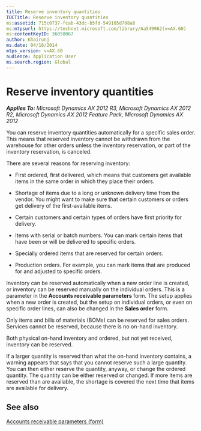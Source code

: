 ```yaml
---
title: Reserve inventory quantities
TOCTitle: Reserve inventory quantities
ms:assetid: 715c0737-fcab-43dc-b5fd-549105d708a8
ms:mtpsurl: https://technet.microsoft.com/library/Aa549962(v=AX.60)
ms:contentKeyID: 36058067
author: Khairunj
ms.date: 04/18/2014
mtps_version: v=AX.60
audience: Application User
ms.search.region: Global
---
```


# Reserve inventory quantities 


_**Applies To:** Microsoft Dynamics AX 2012 R3, Microsoft Dynamics AX 2012 R2, Microsoft Dynamics AX 2012 Feature Pack, Microsoft Dynamics AX 2012_

You can reserve inventory quantities automatically for a specific sales order. This means that reserved inventory cannot be withdrawn from the warehouse for other orders unless the inventory reservation, or part of the inventory reservation, is canceled.

There are several reasons for reserving inventory:

  - First ordered, first delivered, which means that customers get available items in the same order in which they place their orders.

  - Shortage of items due to a long or unknown delivery time from the vendor. You might want to make sure that certain customers or orders get delivery of the first-available items.

  - Certain customers and certain types of orders have first priority for delivery.

  - Items with serial or batch numbers. You can mark certain items that have been or will be delivered to specific orders.

  - Specially ordered items that are reserved for certain orders.

  - Production orders. For example, you can mark items that are produced for and adjusted to specific orders.

Inventory can be reserved automatically when a new order line is created, or inventory can be reserved manually on the individual orders. This is a parameter in the **Accounts receivable parameters** form. The setup applies when a new order is created, but the setup on individual orders, or even on specific order lines, can also be changed in the **Sales order** form.

Only items and bills of materials (BOMs) can be reserved for sales orders. Services cannot be reserved, because there is no on-hand inventory.

Both physical on-hand inventory and ordered, but not yet received, inventory can be reserved.

If a larger quantity is reserved than what the on-hand inventory contains, a warning appears that says that you cannot reserve such a large quantity. You can then either reserve the quantity, anyway, or change the ordered quantity. The quantity can be either reserved or changed. If more items are reserved than are available, the shortage is covered the next time that items are available for delivery.

## See also

[Accounts receivable parameters (form)](https://technet.microsoft.com/library/aa576993\(v=ax.60\))

  


